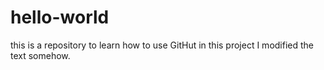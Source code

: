 # hello-world
this is a repository to learn how to use GitHut
in this project I modified the text somehow. 
